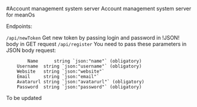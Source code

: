 #Account management system server
Account management system server for meanOs

Endpoints:

`/api/newToken` Get new token by passing login and password in !JSON! body in GET request
`/api/register` You need to pass these parameters in JSON body request:
```golang 
        Name      string `json:"name"` (obligatory)
	Username  string `json:"username"` (obligatory)
	Website   string `json:"website"` 
	Email     string `json:"email"`
	Avatarurl string `json:"avatarurl"` (obligatory)
	Password  string `json:"password"` (obligatory)
```


To be updated